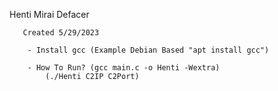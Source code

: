 Henti Mirai Defacer

       Created 5/29/2023

        - Install gcc (Example Debian Based "apt install gcc")
        
        - How To Run? (gcc main.c -o Henti -Wextra)
            (./Henti C2IP C2Port)
